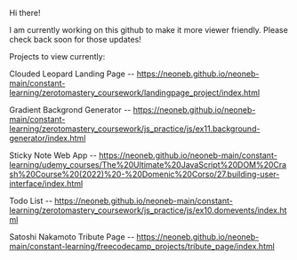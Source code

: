 Hi there!

I am currently working on this github to make it more viewer friendly. Please check back soon for those updates!

Projects to view currently:

Clouded Leopard Landing Page --
https://neoneb.github.io/neoneb-main/constant-learning/zerotomastery_coursework/landingpage_project/index.html

Gradient Backgrond Generator --
https://neoneb.github.io/neoneb-main/constant-learning/zerotomastery_coursework/js_practice/js/ex11.background-generator/index.html

Sticky Note Web App --
https://neoneb.github.io/neoneb-main/constant-learning/udemy_courses/The%20Ultimate%20JavaScript%20DOM%20Crash%20Course%20(2022)%20-%20Domenic%20Corso/27.building-user-interface/index.html

Todo List --
https://neoneb.github.io/neoneb-main/constant-learning/zerotomastery_coursework/js_practice/js/ex10.domevents/index.html

Satoshi Nakamoto Tribute Page --
https://neoneb.github.io/neoneb-main/constant-learning/freecodecamp_projects/tribute_page/index.html



